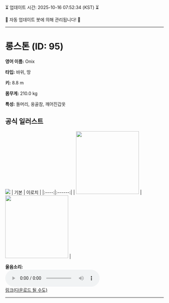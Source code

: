 
⏳ 업데이트 시간: 2025-10-16 07:52:34 (KST) ⏳

🤖 자동 업데이트 봇에 의해 관리됩니다! 🤖

---

# 롱스톤 (ID: 95)
**영어 이름:** Onix

**타입:** 바위, 땅

**키:** 8.8 m

**몸무게:** 210.0 kg

**특성:** 돌머리, 옹골참, 깨어진갑옷

## 공식 일러스트
![](https://raw.githubusercontent.com/PokeAPI/sprites/master/sprites/pokemon/other/official-artwork/95.png)
| 기본 | 이로치 |
|:----:|:------:|
| <img src="http://play.pokemonshowdown.com/sprites/ani/onix.gif" width="200"> | <img src="http://play.pokemonshowdown.com/sprites/ani-shiny/onix.gif" width="200"> |

**울음소리:**<br><audio controls src="https://raw.githubusercontent.com/PokeAPI/cries/main/cries/pokemon/latest/95.ogg"></audio><br> [링크(다운로드 될 수도)](https://raw.githubusercontent.com/PokeAPI/cries/main/cries/pokemon/latest/95.ogg)


---
